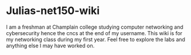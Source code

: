 # Julias-net150-wiki
I am a freshman at Champlain college studying computer networking and cybersecurity hence the cncs at the end of my username. This wiki is for my networking class during my first year. Feel free to explore the labs and anything else I may have worked on. 
